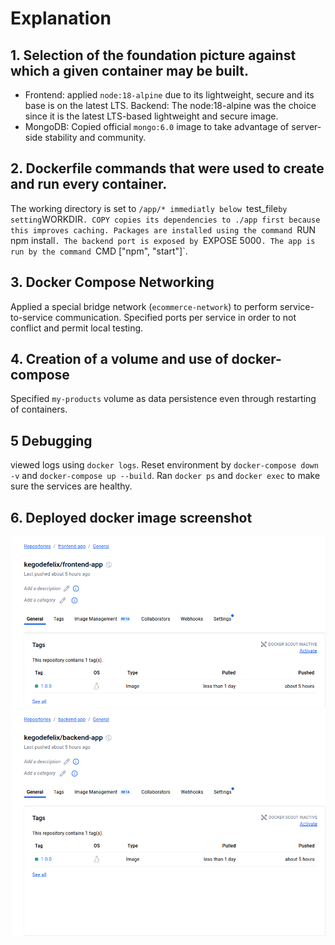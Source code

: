 # Explanation

 ## 1. Selection of the foundation picture against which a given container may be built.
- Frontend: applied `node:18-alpine` due to its lightweight, secure and its base is on the latest LTS.
Backend: The node:18-alpine was the choice since it is the latest LTS-based lightweight and secure image.
- MongoDB: Copied official `mongo:6.0` image to take advantage of server-side stability and community.

 ## 2. Dockerfile commands that were used to create and run every container.

The working directory is set to `/app/* immediatly below `test_file` by setting `WORKDIR`.
COPY copies its dependencies to ./app first because this improves caching.
Packages are installed using the command `RUN npm install`.
The backend port is exposed by `EXPOSE 5000`.
The app is run by the command `CMD ["npm", "start"]`.

 ## 3. Docker Compose Networking

Applied a special bridge network (`ecommerce-network`) to perform service-to-service communication.
Specified ports per service in order to not conflict and permit local testing.

 ## 4. Creation of a volume and use of docker-compose 

Specified `my-products` volume as data persistence even through restarting of containers.

 ## 5 Debugging

viewed logs using `docker logs`.
Reset environment by `docker-compose down -v` and `docker-compose up --build`.
Ran `docker ps` and `docker exec` to make sure the services are healthy.


 ## 6. Deployed docker image screenshot

![Screenshot](frontend.png)
![Screenshot](backend.png)

